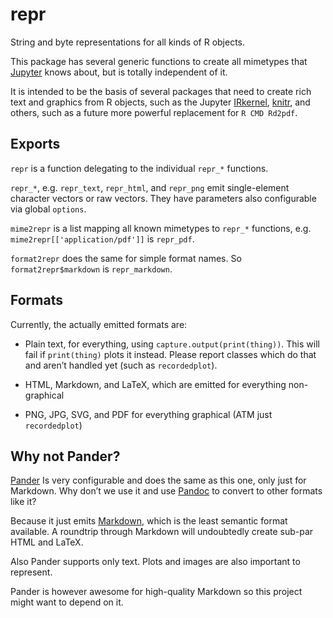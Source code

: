 repr
====

String and byte representations for all kinds of R objects.

This package has several generic functions to create all mimetypes that [Jupyter][] knows about, but is totally independent of it.

It is intended to be the basis of several packages that need to create rich text and graphics from R objects, such as the Jupyter [IRkernel][], [knitr][], and others, such as a future more powerful replacement for `R CMD Rd2pdf`.

[Jupyter]: http://jupyter.org/
[IRkernel]: https://github.com/IRkernel/IRkernel
[knitr]: http://yihui.name/knitr/

Exports
-------

`repr` is a function delegating to the individual `repr_*` functions.

`repr_*`, e.g. `repr_text`, `repr_html`, and `repr_png` emit single-element character vectors or raw vectors. They have parameters also configurable via global `options`.

`mime2repr` is a list mapping all known mimetypes to `repr_*` functions, e.g. `mime2repr[['application/pdf']]` is `repr_pdf`.

`format2repr` does the same for simple format names. So `format2repr$markdown` is `repr_markdown`.

Formats
-------

Currently, the actually emitted formats are:

* Plain text, for everything, using `capture.output(print(thing))`. This will fail if `print(thing)` plots it instead. Please report classes which do that and aren’t handled yet (such as `recordedplot`).

* HTML, Markdown, and LaTeX, which are emitted for everything non-graphical

* PNG, JPG, SVG, and PDF for everything graphical (ATM just `recordedplot`)

Why not Pander?
---------------

[Pander][] Is very configurable and does the same as this one, only just for Markdown. Why don’t we use it and use [Pandoc][] to convert to other formats like it?

Because it just emits [Markdown][], which is the least semantic format available. A roundtrip through Markdown will undoubtedly create sub-par HTML and LaTeX.

Also Pander supports only text. Plots and images are also important to represent.

Pander is however awesome for high-quality Markdown so this project might want to depend on it.

[Pander]: http://rapporter.github.io/pander/
[Pandoc]: http://pandoc.org/
[Markdown]: http://whatismarkdown.com/
